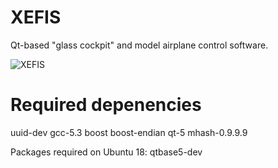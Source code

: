 XEFIS
=====

Qt-based "glass cockpit" and model airplane control software.

![XEFIS](http://mcv.mulabs.org/app/xefis/screenshot-006.png)

Required depenencies
====================

uuid-dev
gcc-5.3
boost
boost-endian
qt-5
mhash-0.9.9.9

Packages required on Ubuntu 18:
	qtbase5-dev

